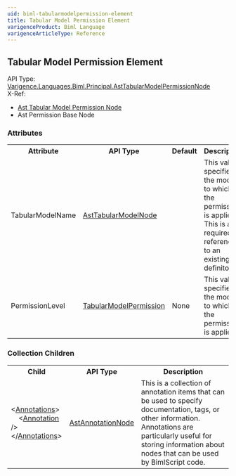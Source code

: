```yaml
---
uid: biml-tabularmodelpermission-element
title: Tabular Model Permission Element
varigenceProduct: Biml Language
varigenceArticleType: Reference
---
```

## Tabular Model Permission Element<div class="AssemblyInfoGroup"><div class="CrossReferenceGroup"><div class="CrossReferenceHeader">API Type:</div><div class="CrossReferenceValue"><a href="../api-reference/Varigence.Languages.Biml.Principal.AstTabularModelPermissionNode.html">Varigence.Languages.Biml.Principal.AstTabularModelPermissionNode</a></div></div><div class="CrossReferenceGroup"><div class="CrossReferenceHeader">X-Ref:</div><ul class="xrefRow"><li><a class='xref' href ="Varigence.Languages.Biml.Principal.AstTabularModelPermissionNode.html">Ast Tabular Model Permission Node</a></li><li><span>Ast Permission Base Node</span></li></ul></div></div><div class="AttributeGroup"><h3>Attributes</h3><table id="AttributeList" class="AttributeList"><tbody><tr><th class="AttributeNameColumnHeader">Attribute</th><th class="AttributeTypeColumnHeader">API Type</th><th class="AttributeDefaultColumnHeader">Default</th><th class="AttributeSummaryColumnHeader">Description</th></tr><tr class="ad0"><td class="AttributeName">TabularModelName</td><td class="AttributeType"><a href="../api-reference/Varigence.Languages.Biml.Tabular.AstTabularModelNode.html">AstTabularModelNode</a></td><td class="AttributeDefault">&nbsp;</td><td class="AttributeSummary"><div class ="SummaryItem">This value specifies the model to which the permission is applied. This is a required reference to an existing definiton.</div></td></tr><tr class="ad1"><td class="AttributeName">PermissionLevel</td><td class="AttributeType"><a href="../api-reference/Varigence.Languages.Biml.Tabular.TabularModelPermission.html">TabularModelPermission</a></td><td class="AttributeDefault">None</td><td class="AttributeSummary"><div class ="SummaryItem">This value specifies the model to which the permission is applied. </div></td></tr></tbody></table></div><div class="ChildGroup">### Collection Children<table id="ChildList" class="ChildList"><tbody><tr><th class="ChildNameColumnHeader">Child</th><th class="ChildTypeColumnHeader">API Type</th><th class="ChildSummaryColumnHeader">Description</th></tr><tr class="cd0"><td class="ChildName"><span class="punc">&lt;</span><a href=Varigence.Languages.Biml.AstNode_Annotations.html">Annotations</a><span class="punc">&gt;</span><br />&nbsp;&nbsp;&nbsp;&nbsp;<span class="punc">&lt;</span><a href=Varigence.Languages.Biml.AstAnnotationNode.html">Annotation</a> <span class="punc">/&gt;</span><br /><span class="punc">&lt;/</span><a href=Varigence.Languages.Biml.AstNode_Annotations.html">Annotations</a><span class="punc">&gt;</span></td><td class="ChildType"><a href="../api-reference/Varigence.Languages.Biml.AstAnnotationNode.html">AstAnnotationNode</a></td><td class="ChildSummary"><div class ="SummaryItem">This is a collection of annotation items that can be used to specify documentation, tags, or other information.  Annotations are particularly useful for storing information about nodes that can be used by BimlScript code. </div></td></tr></tbody></table></div>